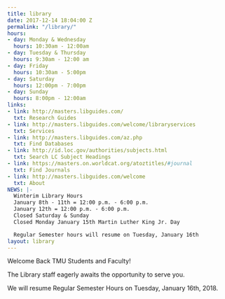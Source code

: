 ```yaml
---
title: library
date: 2017-12-14 18:04:00 Z
permalink: "/library/"
hours:
- day: Monday & Wednesday
  hours: 10:30am - 12:00am
- day: Tuesday & Thursday
  hours: 9:30am - 12:00 am
- day: Friday
  hours: 10:30am - 5:00pm
- day: Saturday
  hours: 12:00pm - 7:00pm
- day: Sunday
  hours: 8:00pm - 12:00am
links:
- link: http://masters.libguides.com/
  txt: Research Guides
- link: http://masters.libguides.com/welcome/libraryservices
  txt: Services
- link: http://masters.libguides.com/az.php
  txt: Find Databases
- link: http://id.loc.gov/authorities/subjects.html
  txt: Search LC Subject Headings
- link: https://masters.on.worldcat.org/atoztitles/#journal
  txt: Find Journals
- link: http://masters.libguides.com/welcome
  txt: About
NEWS: |-
  Winterim Library Hours
  January 8th - 11th = 12:00 p.m. - 6:00 p.m.
  January 12th = 12:00 p.m. - 6:00 p.m.
  Closed Saturday & Sunday
  Closed Monday January 15th Martin Luther King Jr. Day

  Regular Semester hours will resume on Tuesday, January 16th
layout: library
---
```


Welcome Back TMU Students and Faculty!

The Library staff eagerly awaits the opportunity to serve you.

We will resume Regular Semester Hours on Tuesday, January 16th, 2018. 